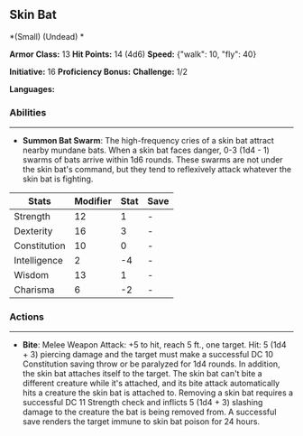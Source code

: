 ## Skin Bat
*(Small) (Undead) *

**Armor Class:** 13
**Hit Points:** 14 (4d6)
**Speed:** {"walk": 10, "fly": 40}

**Initiative:** 16
**Proficiency Bonus:**
**Challenge:** 1/2

**Languages:** 

### Abilities
 --- 
- **Summon Bat Swarm**: The high-frequency cries of a skin bat attract nearby mundane bats. When a skin bat faces danger, 0-3 (1d4 - 1) swarms of bats arrive within 1d6 rounds. These swarms are not under the skin bat's command, but they tend to reflexively attack whatever the skin bat is fighting.



| Stats | Modifier | Stat | Save
| ---- | ---- | ---- | ---- |
| Strength | 12 | 1 | - |
| Dexterity | 16 | 3 | - |
| Constitution | 10 | 0 | - |
| Intelligence | 2 | -4 | - |
| Wisdom | 13 | 1 | - |
| Charisma | 6 | -2 | - |

### Actions
 --- 
- **Bite**: Melee Weapon Attack: +5 to hit, reach 5 ft., one target. Hit: 5 (1d4 + 3) piercing damage and the target must make a successful DC 10 Constitution saving throw or be paralyzed for 1d4 rounds. In addition, the skin bat attaches itself to the target. The skin bat can't bite a different creature while it's attached, and its bite attack automatically hits a creature the skin bat is attached to. Removing a skin bat requires a successful DC 11 Strength check and inflicts 5 (1d4 + 3) slashing damage to the creature the bat is being removed from. A successful save renders the target immune to skin bat poison for 24 hours.

